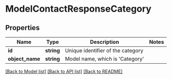 # ModelContactResponseCategory

## Properties
Name | Type | Description | Notes
------------ | ------------- | ------------- | -------------
**id** | **string** | Unique identifier of the category | 
**object_name** | **string** | Model name, which is &#x27;Category&#x27; | 

[[Back to Model list]](../../README.md#documentation-for-models) [[Back to API list]](../../README.md#documentation-for-api-endpoints) [[Back to README]](../../README.md)

